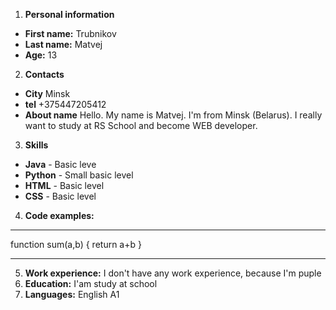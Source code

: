 1. **Personal information**

- **First name:** Trubnikov 
- **Last name:** Matvej
- **Age:** 13

2. **Contacts**
- **City** Minsk
- **tel** +375447205412
- **About name** Hello. My name is Matvej. I'm from Minsk
(Belarus). I really want to study at RS School and become WEB developer.

3. **Skills**

- **Java** - Basic leve
- **Python** - Small basic level
- **HTML** - Basic level
- **CSS** - Basic level

4. **Code examples:**

---

function sum(a,b) {
    return a+b
}

---

5. **Work experience:** I don't have any work experience, because I'm puple
6. **Education:** I'am study at school
7. **Languages:** English A1
 
